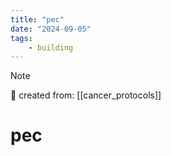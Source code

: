 ```yaml
---
title: "pec"
date: "2024-09-05"
tags:
    - building
---
```


> [!NOTE]
> 🌱 created from: [[cancer_protocols]]

# pec


